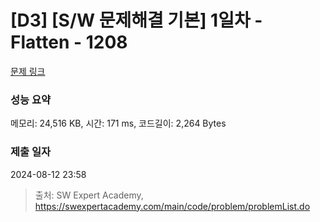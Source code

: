# [D3] [S/W 문제해결 기본] 1일차 - Flatten - 1208 

[문제 링크](https://swexpertacademy.com/main/code/problem/problemDetail.do?contestProbId=AV139KOaABgCFAYh) 

### 성능 요약

메모리: 24,516 KB, 시간: 171 ms, 코드길이: 2,264 Bytes

### 제출 일자

2024-08-12 23:58



> 출처: SW Expert Academy, https://swexpertacademy.com/main/code/problem/problemList.do